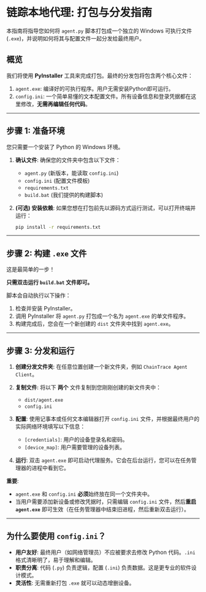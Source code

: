 
# 链踪本地代理: 打包与分发指南

本指南将指导您如何将 `agent.py` 脚本打包成一个独立的 Windows 可执行文件 (`.exe`)，并说明如何将其与配置文件一起分发给最终用户。

## 概览

我们将使用 **PyInstaller** 工具来完成打包。最终的分发包将包含两个核心文件：

1.  `agent.exe`: 编译好的可执行程序。用户无需安装Python即可运行。
2.  `config.ini`: 一个简单易懂的文本配置文件。所有设备信息和登录凭据都在这里修改，**无需再编辑任何代码**。

---

## 步骤 1: 准备环境

您只需要一个安装了 Python 的 Windows 环境。

1.  **确认文件**: 确保您的文件夹中包含以下文件：
    -   `agent.py` (新版本，能读取 `config.ini`)
    -   `config.ini` (配置文件模板)
    -   `requirements.txt`
    -   `build.bat` (我们提供的构建脚本)

2.  **(可选) 安装依赖**: 如果您想在打包前先以源码方式运行测试，可以打开终端并运行：
    ```bash
    pip install -r requirements.txt
    ```

---

## 步骤 2: 构建 `.exe` 文件

这是最简单的一步！

**只需双击运行 `build.bat` 文件即可。**

脚本会自动执行以下操作：
1.  检查并安装 PyInstaller。
2.  调用 PyInstaller 将 `agent.py` 打包成一个名为 `agent.exe` 的单文件程序。
3.  构建完成后，您会在一个新创建的 `dist` 文件夹中找到 `agent.exe`。

---

## 步骤 3: 分发和运行

1.  **创建分发文件夹**: 在任意位置创建一个新文件夹，例如 `ChainTrace Agent Client`。

2.  **复制文件**: 将以下 **两个** 文件复制到您刚刚创建的新文件夹中：
    -   `dist/agent.exe`
    -   `config.ini`

3.  **配置**: 使用记事本或任何文本编辑器打开 `config.ini` 文件，并根据最终用户的实际网络环境填写以下信息：
    -   `[credentials]`: 用户的设备登录名和密码。
    -   `[device_map]`: 用户需要管理的设备列表。

4.  **运行**: 双击 `agent.exe` 即可启动代理服务。它会在后台运行，您可以在任务管理器的进程中看到它。

**重要**:
-   `agent.exe` 和 `config.ini` **必须**始终放在同一个文件夹中。
-   当用户需要添加新设备或修改凭据时，只需编辑 `config.ini` 文件，然后**重启 `agent.exe`** 即可生效（在任务管理器中结束旧进程，然后重新双击运行）。

---

## 为什么要使用 `config.ini`？

-   **用户友好**: 最终用户（如网络管理员）不应被要求去修改 Python 代码。`.ini` 格式清晰明了，易于理解和编辑。
-   **职责分离**: 代码 (`.py`) 负责逻辑，配置 (`.ini`) 负责数据。这是更专业的软件设计模式。
-   **灵活性**: 无需重新打包 `.exe` 就可以动态增删设备。